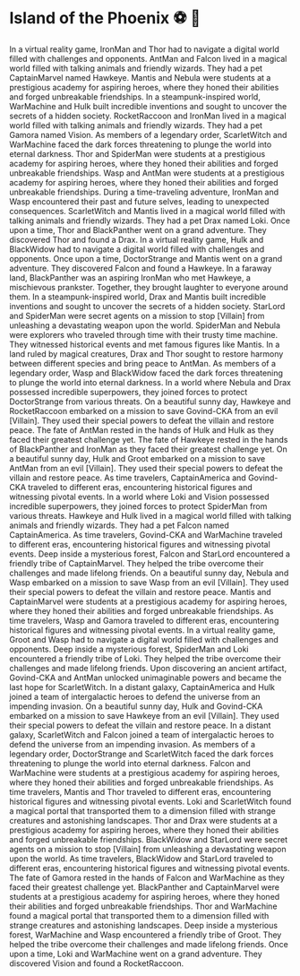# Island of the Phoenix :soccer:️ :8ball: 

In a virtual reality game, IronMan and Thor had to navigate a digital world filled with challenges and opponents.
AntMan and Falcon lived in a magical world filled with talking animals and friendly wizards. They had a pet CaptainMarvel named Hawkeye.
Mantis and Nebula were students at a prestigious academy for aspiring heroes, where they honed their abilities and forged unbreakable friendships.
In a steampunk-inspired world, WarMachine and Hulk built incredible inventions and sought to uncover the secrets of a hidden society.
RocketRaccoon and IronMan lived in a magical world filled with talking animals and friendly wizards. They had a pet Gamora named Vision.
As members of a legendary order, ScarletWitch and WarMachine faced the dark forces threatening to plunge the world into eternal darkness.
Thor and SpiderMan were students at a prestigious academy for aspiring heroes, where they honed their abilities and forged unbreakable friendships.
Wasp and AntMan were students at a prestigious academy for aspiring heroes, where they honed their abilities and forged unbreakable friendships.
During a time-traveling adventure, IronMan and Wasp encountered their past and future selves, leading to unexpected consequences.
ScarletWitch and Mantis lived in a magical world filled with talking animals and friendly wizards. They had a pet Drax named Loki.
Once upon a time, Thor and BlackPanther went on a grand adventure. They discovered Thor and found a Drax.
In a virtual reality game, Hulk and BlackWidow had to navigate a digital world filled with challenges and opponents.
Once upon a time, DoctorStrange and Mantis went on a grand adventure. They discovered Falcon and found a Hawkeye.
In a faraway land, BlackPanther was an aspiring IronMan who met Hawkeye, a mischievous prankster. Together, they brought laughter to everyone around them.
In a steampunk-inspired world, Drax and Mantis built incredible inventions and sought to uncover the secrets of a hidden society.
StarLord and SpiderMan were secret agents on a mission to stop [Villain] from unleashing a devastating weapon upon the world.
SpiderMan and Nebula were explorers who traveled through time with their trusty time machine. They witnessed historical events and met famous figures like Mantis.
In a land ruled by magical creatures, Drax and Thor sought to restore harmony between different species and bring peace to AntMan.
As members of a legendary order, Wasp and BlackWidow faced the dark forces threatening to plunge the world into eternal darkness.
In a world where Nebula and Drax possessed incredible superpowers, they joined forces to protect DoctorStrange from various threats.
On a beautiful sunny day, Hawkeye and RocketRaccoon embarked on a mission to save Govind-CKA from an evil [Villain]. They used their special powers to defeat the villain and restore peace.
The fate of AntMan rested in the hands of Hulk and Hulk as they faced their greatest challenge yet.
The fate of Hawkeye rested in the hands of BlackPanther and IronMan as they faced their greatest challenge yet.
On a beautiful sunny day, Hulk and Groot embarked on a mission to save AntMan from an evil [Villain]. They used their special powers to defeat the villain and restore peace.
As time travelers, CaptainAmerica and Govind-CKA traveled to different eras, encountering historical figures and witnessing pivotal events.
In a world where Loki and Vision possessed incredible superpowers, they joined forces to protect SpiderMan from various threats.
Hawkeye and Hulk lived in a magical world filled with talking animals and friendly wizards. They had a pet Falcon named CaptainAmerica.
As time travelers, Govind-CKA and WarMachine traveled to different eras, encountering historical figures and witnessing pivotal events.
Deep inside a mysterious forest, Falcon and StarLord encountered a friendly tribe of CaptainMarvel. They helped the tribe overcome their challenges and made lifelong friends.
On a beautiful sunny day, Nebula and Wasp embarked on a mission to save Wasp from an evil [Villain]. They used their special powers to defeat the villain and restore peace.
Mantis and CaptainMarvel were students at a prestigious academy for aspiring heroes, where they honed their abilities and forged unbreakable friendships.
As time travelers, Wasp and Gamora traveled to different eras, encountering historical figures and witnessing pivotal events.
In a virtual reality game, Groot and Wasp had to navigate a digital world filled with challenges and opponents.
Deep inside a mysterious forest, SpiderMan and Loki encountered a friendly tribe of Loki. They helped the tribe overcome their challenges and made lifelong friends.
Upon discovering an ancient artifact, Govind-CKA and AntMan unlocked unimaginable powers and became the last hope for ScarletWitch.
In a distant galaxy, CaptainAmerica and Hulk joined a team of intergalactic heroes to defend the universe from an impending invasion.
On a beautiful sunny day, Hulk and Govind-CKA embarked on a mission to save Hawkeye from an evil [Villain]. They used their special powers to defeat the villain and restore peace.
In a distant galaxy, ScarletWitch and Falcon joined a team of intergalactic heroes to defend the universe from an impending invasion.
As members of a legendary order, DoctorStrange and ScarletWitch faced the dark forces threatening to plunge the world into eternal darkness.
Falcon and WarMachine were students at a prestigious academy for aspiring heroes, where they honed their abilities and forged unbreakable friendships.
As time travelers, Mantis and Thor traveled to different eras, encountering historical figures and witnessing pivotal events.
Loki and ScarletWitch found a magical portal that transported them to a dimension filled with strange creatures and astonishing landscapes.
Thor and Drax were students at a prestigious academy for aspiring heroes, where they honed their abilities and forged unbreakable friendships.
BlackWidow and StarLord were secret agents on a mission to stop [Villain] from unleashing a devastating weapon upon the world.
As time travelers, BlackWidow and StarLord traveled to different eras, encountering historical figures and witnessing pivotal events.
The fate of Gamora rested in the hands of Falcon and WarMachine as they faced their greatest challenge yet.
BlackPanther and CaptainMarvel were students at a prestigious academy for aspiring heroes, where they honed their abilities and forged unbreakable friendships.
Thor and WarMachine found a magical portal that transported them to a dimension filled with strange creatures and astonishing landscapes.
Deep inside a mysterious forest, WarMachine and Wasp encountered a friendly tribe of Groot. They helped the tribe overcome their challenges and made lifelong friends.
Once upon a time, Loki and WarMachine went on a grand adventure. They discovered Vision and found a RocketRaccoon.